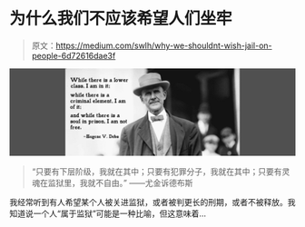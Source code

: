 # 为什么我们不应该希望人们坐牢

> 原文：<https://medium.com/swlh/why-we-shouldnt-wish-jail-on-people-6d72616dae3f>

![](img/9747b49fbd2edea4f2852d41d42f86f8.png)

> “只要有下层阶级，我就在其中；只要有犯罪分子，我就在其中；只要有灵魂在监狱里，我就不自由。”
> ――尤金诉德布斯

我经常听到有人希望某个人被关进监狱，或者被判更长的刑期，或者不被释放。我知道说一个人“属于监狱”可能是一种比喻，但这意味着…